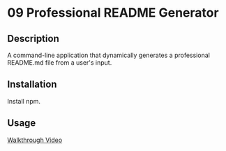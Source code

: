 # 09 Professional README Generator

## Description

A command-line application that dynamically generates a professional README.md file from a user's input.

## Installation 

Install npm.

## Usage

[Walkthrough Video](https://drive.google.com/file/d/1Z27HTRUZlDJri_Od28nzVk0no53Kccgw/view)